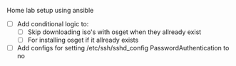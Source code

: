 Home lab setup using ansible

- [ ] Add conditional logic to:
	- [ ] Skip downloading iso's with osget when they allready exist
	- [ ] For installing osget if it allready exists
- [ ] Add configs for setting /etc/ssh/sshd_config PasswordAuthentication to no
